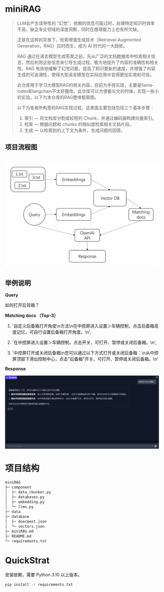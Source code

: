 # miniRAG
> LLM会产生误导性的 “幻觉”，依赖的信息可能过时，处理特定知识时效率不高，缺乏专业领域的深度洞察，同时在推理能力上也有所欠缺。
>
> 正是在这样的背景下，检索增强生成技术（Retrieval-Augmented Generation，RAG）应时而生，成为 AI 时代的一大趋势。
>
> RAG 通过在语言模型生成答案之前，先从广泛的文档数据库中检索相关信息，然后利用这些信息来引导生成过程，极大地提升了内容的准确性和相关性。RAG 有效地缓解了幻觉问题，提高了知识更新的速度，并增强了内容生成的可追溯性，使得大型语言模型在实际应用中变得更加实用和可信。
>
> 此仓库用于学习大模型RAG的相关内容，目前为手搓实现，主要是llama-index和langchain不太好魔改。此仓库可以方便看论文的时候，实现一些小的实验。以下为本仓库的RAG整体框架图。
>
> 以下为笔者所构思的RAG实现过程，这里面主要包括包括三个基本步骤：
>
> 1. 索引 — 将文档库分割成较短的 Chunk，并通过编码器构建向量索引。
> 2. 检索 — 根据问题和 chunks 的相似度检索相关文档片段。
> 3. 生成 — 以检索到的上下文为条件，生成问题的回答。
>

## 项目流程图

# ![RAG](./images/figure1.png)

## 举例说明

**Query**

如何打开后背箱？

**Matching docs （Top-3）**

1. '自定义后备箱打开角度\n方法\n在中控屏进入设置＞车辆控制，点击后备箱高度记忆，可自行设置后备箱打开角度。\n',

2. '在中控屏进入设置＞车辆控制，点击开关，可打开、暂停或关闭后备箱。\n',

3. '中控屏打开或关闭后备箱\n您可以通过以下方式打开或关闭后备箱：\n从中控屏顶部下滑出控制中心，点击"后备箱"开关，可打开、暂停或关闭后备箱。\n'

**Response**

![Response](./images/figure2.png)

# 项目结构

```
miniRAG
├─ component
│  ├─ data_chunker.py
│  ├─ databases.py
│  ├─ embedding.py
│  └─ llms.py
├─ data
├─ database
│  ├─ doecment.json
│  └─ vectors.json
├─ miniRAG.md
├─ README.md
└─ requirements.txt
```
# QuickStrat

安装依赖，需要 Python 3.10 以上版本。

```bash
pip install -r requirements.txt
```
